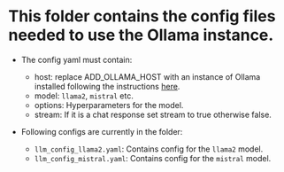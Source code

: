 # This folder contains the config files needed to use the Ollama instance.

* The config yaml must contain:
    - host: replace ADD_OLLAMA_HOST with an instance of Ollama installed following the instructions [here](https://ollama.ai/download/linux).
    - model: `llama2`, `mistral` etc.
    - options: Hyperparameters for the model.
    - stream: If it is a chat response set stream to true otherwise false.

* Following configs are currently in the folder:
    - `llm_config_llama2.yaml`: Contains config for the `llama2` model.
    - `llm_config_mistral.yaml`: Contains config for the `mistral` model.
